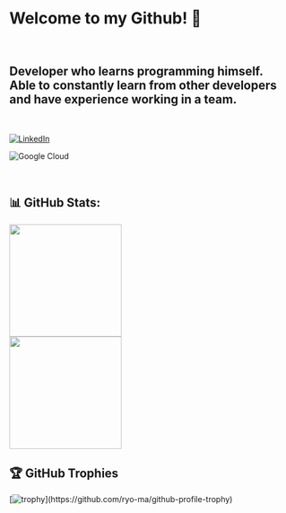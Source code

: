 # Welcome to my Github! 👋

<br>

## Developer who learns programming himself. Able to constantly learn from other developers and have experience working in a team.

<br>

<!--
<a href="https://www.linkedin.com/in/dmytro-klymchuk/" target="blank">
<a href="https://www.cloudskillsboost.google/public_profiles/38421fd8-f6bb-4353-875e-035e1d6e32f6" target="blank"> -->
[![LinkedIn](https://img.shields.io/badge/linkedin-%230077B5.svg?style=for-the-badge&logo=linkedin&logoColor=white)](https://www.linkedin.com/in/dmytro-klymchuk/)&nbsp;

![Google Cloud](https://img.shields.io/badge/GoogleCloud-%234285F4.svg?style=for-the-badge&logo=google-cloud&logoColor=white)
</p>

<br>

## 📊 GitHub Stats:

<a href="https://github.com/anuraghazra/github-readme-stats">
  <img height=200 align="center" src="https://github-readme-stats.vercel.app/api?username=offlaneqq&show_icons=true&hide=prs,issues,contribs&theme=radical" />
</a>
<br>
<a href="https://github.com/anuraghazra/convoychat">
  <img height=200 align="center" src="https://github-readme-stats.vercel.app/api/top-langs?username=offlaneqq&layout=compact&langs_count=6&exclude_repo=Data_Science,Data-Science-Camp&theme=radical&card_width=320" />
</a>

## 🏆 GitHub Trophies

[![trophy](https://github-profile-trophy.vercel.app/?username=offlaneqq&theme=radical&rank=-?)](https://github.com/ryo-ma/github-profile-trophy)



<!--[![Harlok's WakaTime stats](https://github-readme-stats.vercel.app/api/wakatime?username=offlaneqq)](https://github.com/anuraghazra/github-readme-stats)-->
